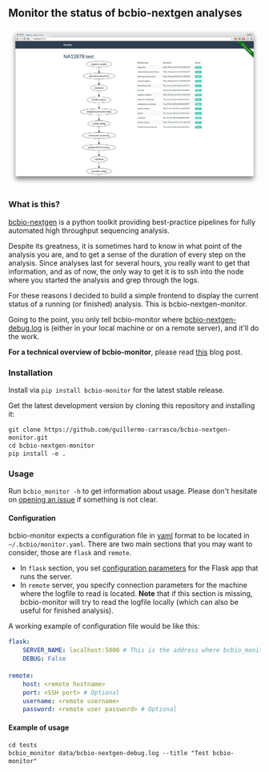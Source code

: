 ## Monitor the status of bcbio-nextgen analyses

![Screenshot](docs/images/monitor.png)

### What is this?
[bcbio-nextgen][bcbio] is a python toolkit providing best-practice pipelines for fully automated high throughput sequencing analysis.

Despite its greatness, it is sometimes hard to know in what point of the analysis you are, and
to get a sense of the duration of every step on the analysis. Since analyses last for several hours, you really want to get that information, and as of now, the only way to get it is to ssh
into the node where you started the analysis and grep through the logs.

For these reasons I decided to build a simple frontend to display the current status of a running (or finished) analysis. This is bcbio-nextgen-monitor.

Going to the point, you only tell bcbio-monitor where [bcbio-nextgen-debug.log][bcbio-logging] is (either in your local machine or on a remote server), and it'll do the work.

**For a technical overview of bcbio-monitor**, please read [this][tech-post] blog post.

### Installation

Install via `pip install bcbio-monitor` for the latest stable release.

Get the latest development version by cloning this repository and installing it:

    git clone https://github.com/guillermo-carrasco/bcbio-nextgen-monitor.git
    cd bcbio-nextgen-monitor
    pip install -e .

### Usage

Run `bcbio_monitor -h` to get information about usage. Please don't hesitate on [opening an issue][issue] if something is not clear.

#### Configuration
bcbio-monitor expects a configuration file in [yaml][yaml] format to be located in `~/.bcbio/monitor.yaml`. There are two main sections that you may want to consider, those are
`flask` and `remote`.

* In `flask` section, you set [configuration parameters][flask_config] for the Flask app that runs the server.
* In `remote` server, you specify connection parameters for the machine where the logfile to read is located. **Note** that if this section is missing, bcbio-monitor will try to read the
logfile locally (which can also be useful for finished analysis).

A working example of configuration file would be like this:

```yaml
flask:
    SERVER_NAME: localhost:5000 # This is the address where bcbio_monitor will be served
    DEBUG: False

remote:
    host: <remote hostname>
    port: <SSH port> # Optional
    username: <remote username>
    password: <remote user password> # Optional
```

#### Example of usage

    cd tests
    bcbio_monitor data/bcbio-nextgen-debug.log --title "Test bcbio-monitor"

[bcbio]: https://bcbio-nextgen.readthedocs.org/en/latest/
[bcbio-logging]: https://bcbio-nextgen.readthedocs.org/en/latest/contents/testing.html#logging
[tech-post]: http://mussol.org
[issue]: https://github.com/guillermo-carrasco/bcbio-nextgen-monitor/issues/new
[yaml]: http://yaml.org/
[flask_config]: http://flask.pocoo.org/docs/0.10/config/#builtin-configuration-values
